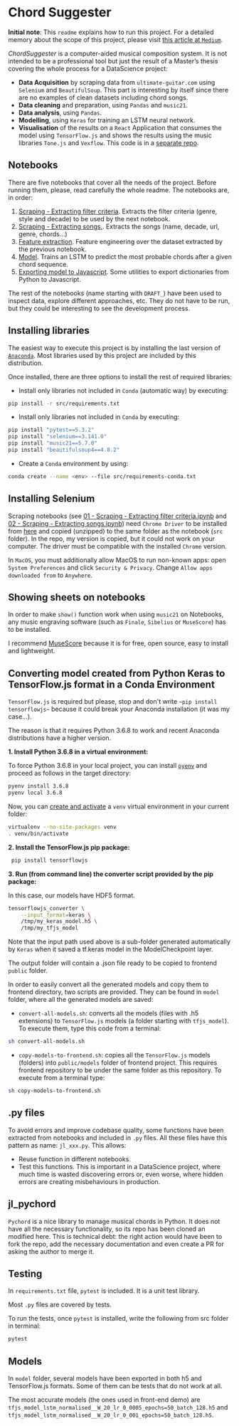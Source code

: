 # Chord Suggester

**Initial note**: This `readme` explains how to run this project. For a detailed memory about the scope of this project, please visit [this article at `Medium`](https://medium.com/@huanlui/chordsuggester-i-3a1261d4ea9e).

_ChordSuggester_ is a computer-aided musical composition system. It is not intended to be a professional tool but just the result of a Master’s thesis covering the whole process for a DataScience project:
  
* **Data Acquisition** by scraping data from `ultimate-guitar.com` using `Selenium` and `BeautifulSoup`. This part is interesting by itself since there are no examples of clean datasets including chord songs.
* **Data cleaning** and preparation, using `Pandas` and `music21`.
* **Data analysis**, using `Pandas`.
* **Modelling**, using `Keras` for training an LSTM neural network. 
* **Visualisation** of the results on a `React` Application that consumes the model using `TensorFlow.js` and shows the results using the music libraries `Tone.js` and `Vexflow`. This code is in a [separate repo](https://github.com/huanlui/chord-suggester-frontend).

## Notebooks

There are five notebooks that cover all the needs of the project. Before running them, please, read carefully the whole readme. The notebooks are, in order:

1. [Scraping - Extracting filter criteria](https://github.com/huanlui/chord-suggester/blob/master/src/01%20-%20Scraping%20-%20Extracting%20filter%20criteria.ipynb). Extracts the filter criteria (genre, style and decade) to be used by the next notebook. 
2. [Scraping - Extracting songs.](https://github.com/huanlui/chord-suggester/blob/master/src/02%20-%20Scraping%20-%20Extracting%20songs.ipynb). Extracts the songs (name, decade, url, genre, chords...)
3. [Feature extraction](https://github.com/huanlui/chord-suggester/blob/master/src/03%20-%20Feature%20extraction.ipynb). Feature engineering over the dataset extracted by the previous notebook. 
4. [Model](https://github.com/huanlui/chord-suggester/blob/master/src/04%20-%20Model.ipynb). Trains an LSTM to predict the most probable chords after a given chord sequence. 
5. [Exporting model to Javascript](https://github.com/huanlui/chord-suggester/blob/master/src/05%20-%20Exporting%20model%20to%20Javascript.ipynb). Some utilities to export dictionaries from Python to Javascript. 

The rest of the notebooks (name starting with `DRAFT_`) have been used to inspect data, explore different approaches, etc. They do not have to be run, but they could be interesting to see the development process. 

## Installing libraries

The easiest way to execute this project is by installing the last version of [`Anaconda`](https://www.anaconda.com/distribution/). Most libraries used by this project are included by this distribution. 

Once installed, there are three options to install the rest of required libraries:

- Install only libraries not included in `Conda` (automatic way) by executing:

```bash
pip install -r src/requirements.txt
```

- Install only libraries not included in `Conda` by executing:

```bash
pip install "pytest==5.3.2"
pip install "selenium==3.141.0"
pip install "music21==5.7.0"
pip install "beautifulsoup4==4.8.2"
```

- Create a `Conda` environment by using:

```bash
conda create --name <env> --file src/requirements-conda.txt
```

## Installing Selenium

Scraping notebooks (see [01 - Scraping - Extracting filter criteria.ipynb](https://github.com/huanlui/chord-suggester/blob/master/src/01%20-%20Scraping%20-%20Extracting%20filter%20criteria.ipynb) and [02 - Scraping - Extracting songs.ipynb](https://github.com/huanlui/chord-suggester/blob/master/src/02%20-%20Scraping%20-%20Extracting%20songs.ipynb)) need `Chrome Driver` to be installed from [here](https://sites.google.com/a/chromium.org/chromedriver/home) and copied (unzipped) to the same folder as the notebook (`src` folder). In the repo, my version is copied, but it could not work on your computer. The driver must be compatible with the installed `Chrome` version.

In `MacOS`, you must additionally allow MacOS to run non-known apps: open `System Preferences` and click `Security & Privacy`. Change `Allow apps downloaded from` to `Anywhere`.

## Showing sheets on notebooks

In order to make `show()` function work when using `music21` on Notebooks, any music engraving software (such as `Finale`, `Sibelius` or `MuseScore`) has to be installed. 

I recommend [MuseScore](https://musescore.org) because it is for free, open source, easy to install and lightweight. 

## Converting model created from Python Keras to TensorFlow.js format in a Conda Environment

`TensorFlow.js` is required but please, stop and don't write ``~pip install tensorflowjs~`` because it could break your Anaconda installation (it was my case...).

The reason is that it requires Python 3.6.8 to work and recent Anaconda distributions have a higher version. 

__1. Install Python 3.6.8 in a virtual environment:__

To force Python 3.6.8 in your local project, you can install
[`pyenv`](https://github.com/pyenv/pyenv) and proceed as follows in the target
directory:

```bash
pyenv install 3.6.8
pyenv local 3.6.8
```

Now, you can
[create and activate](https://packaging.python.org/guides/installing-using-pip-and-virtual-environments/)
a `venv` virtual environment in your current folder:

```bash
virtualenv --no-site-packages venv
. venv/bin/activate
```

__2. Install the TensorFlow.js pip package:__

```bash
 pip install tensorflowjs
```

__3. Run (from command line) the converter script provided by the pip package:__

In this case, our models have HDF5 format. 

```bash
tensorflowjs_converter \
    --input_format=keras \
    /tmp/my_keras_model.h5 \
    /tmp/my_tfjs_model
```

Note that the input path used above is a sub-folder generated automatically by `Keras` when it
saved a tf.keras model in the ModelCheckpoint layer.

The output folder will contain a .json file ready to be copied to frontend `public` folder. 

In order to easily convert all the generated models and copy them to frontend directory, two scripts are provided. They can be found in `model` folder, where all the generated models are saved:

* `convert-all-models.sh`: converts all the models (files with .h5 extensions) to `TensorFlow.js` models (a folder starting with `tfjs_model`). To execute them, type this code from a terminal:

```bash
sh convert-all-models.sh
```

* `copy-models-to-frontend.sh`: copies all the `TensorFlow.js` models (folders) into `public/models` folder of frontend project. This requires frontend repository to be under the same folder as this repository.  To execute from a terminal type:

```bash
sh copy-models-to-frontend.sh
```

## .py files

To avoid errors and improve codebase quality, some functions have been extracted from notebooks and included in `.py` files. All these files have this pattern as name: `jl_xxx.py`. This allows:

* Reuse function in different notebooks. 
* Test this functions. This is important in a DataScience project, where much time is wasted discovering errors or, even worse, where hidden errors are creating misbehaviours in production. 

## jl_pychord

`Pychord` is a nice library to manage musical chords in Python. It does not have all the necessary functionality, so its repo has been cloned an modified here. This is technical debt: the right action would have been to fork the repo, add the necessary documentation and even create a PR for asking the author to merge it. 

## Testing

In `requirements.txt` file, `pytest` is included. It is a unit test library.

Most `.py` files are covered by tests. 

To run the tests, once `pytest` is installed, write the following from src folder in terminal:

```bash
pytest
```

## Models

In `model` folder, several models have been exported in both h5 and TensorFlow.js formats. Some of them can be tests that do not work at all. 

The most accurate models (the ones used in front-end demo) are `tfjs_model_lstm_normalised__W_20_lr_0_0005_epochs=50_batch_128.h5` and `tfjs_model_lstm_normalised__W_20_lr_0_001_epochs=50_batch_128.h5`. 
